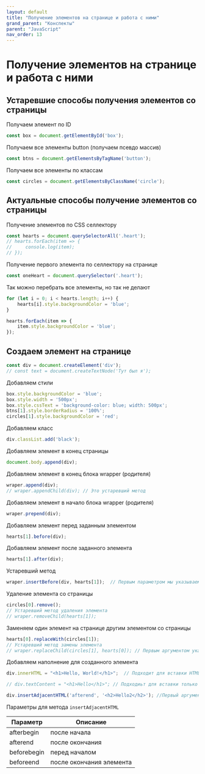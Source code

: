 ```yaml
---
layout: default
title: "Получение элементов на странице и работа с ними"
grand_parent: "Конспекты"
parent: "JavaScript"
nav_order: 13
---
```


# Получение элементов на странице и работа с ними

## Устаревшие способы получения элементов со страницы

Получаем элемент по ID

```javascript
const box = document.getElementById('box');
```

Получаем все элементы button (получаем псевдо массив)

```javascript
const btns = document.getElementsByTagName('button');
```

Получаем все элементы по классам

```javascript
const circles = document.getElementsByClassName('circle');
```

## Актуальные способы получение элементов со страницы

Получение элементов по CSS селлектору

```javascript
const hearts = document.querySelectorAll('.heart');
// hearts.forEach(item => {
//     console.log(item);
// });
```

Получение первого элемента по селлектору на странице

```javascript
const oneHeart = document.querySelector('.heart');
```

Так можно перебрать все элементы, но так не делают

```javascript
for (let i = 0; i < hearts.length; i++) {
    hearts[i].style.backgroundColor = 'blue';
}
```

```javascript
hearts.forEach(item => {
    item.style.backgroundColor = 'blue';
});
```

## Создаем элемент на странице

```javascript
const div = document.createElement('div');
// const text = document.createTextNode('Тут был я');
```

Добавляем стили

```javascript
box.style.backgroundColor = 'blue';
box.style.width = '500px';
box.style.cssText = 'background-color: blue; width: 500px';
btns[1].style.borderRadius = '100%';
circles[1].style.backgroundColor = 'red';
```

Добавляем класс

```javascript
div.classList.add('black');
```

Добавляем элемент в конец страницы

```javascript
document.body.append(div);
```

Добавляем элемент в конец блока wrapper (родителя)

```javascript
wraper.append(div);
// wraper.appendChild(div); // Это устаревший метод
```

Добавляем элемент в начало блока wrapper (родителя)

```javascript
wraper.prepend(div);
```

Добавляем элемент перед заданным элементом

```javascript
hearts[1].before(div);
```

Добавляем элемент после заданного элемента

```javascript
hearts[1].after(div);
```

Устаревший метод

```javascript
wraper.insertBefore(div, hearts[1]);  // Первым параметром мы указываем какой элемент вставляем, вторым – перед каким элементом мы его вставляем.
```

Удаление элемента со страницы

```javascript
circles[0].remove();
// Устаревший метод удаления элемента
// wraper.removeChild(hearts[1]);
```

Заменяем один элемент на странице другим элементом со страницы

```javascript
hearts[0].replaceWith(circles[1]);
// Устаревший метод замены элемента
// wraper.replaceChild(circles[1], hearts[0]); // Первым аргументом указываем тот элемент на который меняем, вторым – тот каокторый меняем
```

Добавляем наполнение для созданного элемента

```javascript
div.innerHTML = "<h1>Hello, World!</h1>";  // Подходит для вставки HTML

// div.textContent = "<h1>Hello</h1>"; // Подходиьт для вставки только текста (не HTML)

div.insertAdjacentHTML('afterend', '<h2>Hello2</h2>'); //Первый аргумент – это специальное слово, второй – текст который мы хотим вставить
```

Параметры для метода `insertAdjacentHTML`

| Параметр    | Описание                 |
| ----------- | ------------------------ |
| afterbegin  | после начала             |
| afterend    | после окончания          |
| beforebegin | перед началом            |
| beforeend   | после окончания элемента |
